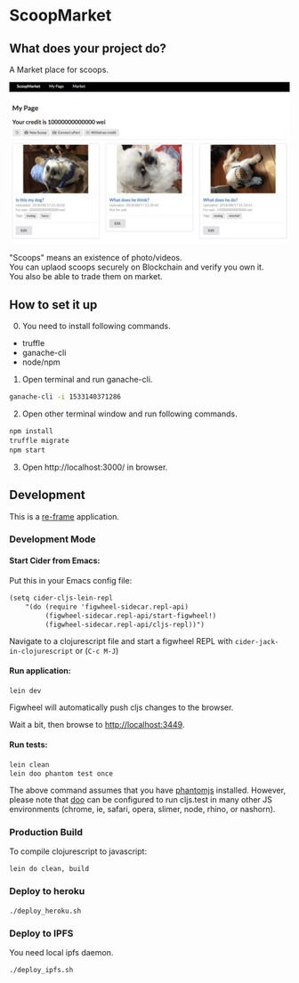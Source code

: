 # ScoopMarket

## What does your project do?

A Market place for scoops.

![Screenshot](screenshot.png)

"Scoops" means an existence of photo/videos.  
You can uplaod scoops securely on Blockchain and verify you own it.  
You also be able to trade them on market.

## How to set it up

0. You need to install following commands.

* truffle
* ganache-cli
* node/npm

1. Open terminal and run ganache-cli.

```sh
ganache-cli -i 1533140371286
```

2. Open other terminal window and run following commands.

```sh
npm install
truffle migrate
npm start
```

3. Open http://localhost:3000/ in browser.

## Development

This is a [re-frame](https://github.com/Day8/re-frame) application.

### Development Mode

#### Start Cider from Emacs:

Put this in your Emacs config file:

```
(setq cider-cljs-lein-repl
    "(do (require 'figwheel-sidecar.repl-api)
         (figwheel-sidecar.repl-api/start-figwheel!)
         (figwheel-sidecar.repl-api/cljs-repl))")
```

Navigate to a clojurescript file and start a figwheel REPL with `cider-jack-in-clojurescript` or (`C-c M-J`)

#### Run application:

```
lein dev
```

Figwheel will automatically push cljs changes to the browser.

Wait a bit, then browse to [http://localhost:3449](http://localhost:3449).

#### Run tests:

```
lein clean
lein doo phantom test once
```

The above command assumes that you have [phantomjs](https://www.npmjs.com/package/phantomjs) installed. However, please note that [doo](https://github.com/bensu/doo) can be configured to run cljs.test in many other JS environments (chrome, ie, safari, opera, slimer, node, rhino, or nashorn).

### Production Build

To compile clojurescript to javascript:

```
lein do clean, build
```

### Deploy to heroku

```
./deploy_heroku.sh
```

### Deploy to IPFS

You need local ipfs daemon.

```
./deploy_ipfs.sh
```
